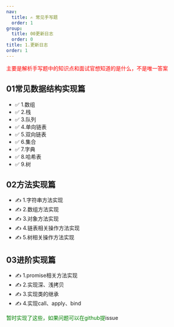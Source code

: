 ```yaml
---
nav:
  title: ✍️ 常见手写题
  order: 1
group:
  title: 00更新日志
  order: 0
title: 1.更新日志
order: 1
---
```

<Alert type="error">
  <span style="color: red">主要是解析手写题中的知识点和面试官想知道的是什么，不是唯一答案</span>
</Alert>

## 01常见数据结构实现篇
- ✅ 1.数组
- ✅ 2.栈
- ✅ 3.队列
- ✅ 4.单向链表
- ✅ 5.双向链表
- ✅ 6.集合
- ✅ 7.字典
- ✅ 8.哈希表
- ✅ 9.树


## 02方法实现篇
- ✍️ 1.字符串方法实现
- ✍️ 2.数组方法实现
- ✍️ 3.对象方法实现
- ✍️ 4.链表相关操作方法实现
- ✍️ 5.树相关操作方法实现

## 03进阶实现篇
- ✍️ 1.promise相关方法实现
- ✍️ 2.实现深、浅拷贝
- ✍️ 3.实现类的继承
- ✍️ 4.实现call、apply、bind

<Alert type="success">
  <span style="color: green">
  暂时实现了这些，如果问题可以在github提<a src="https://github.com/ObjectX-9/JS_handle_write_book/issues">issue</a>
  </span>
</Alert>
